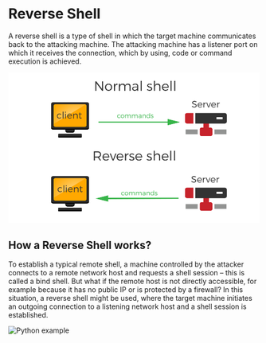 # Reverse Shell
A reverse shell is a type of shell in which the target machine communicates back to the attacking machine. The attacking machine has a listener port on which it receives the connection, which by using, code or command execution is achieved.

![Reverse Shell](reverse.png)

## How a Reverse Shell works?
To establish a typical remote shell, a machine controlled by the attacker connects to a remote network host and requests a shell session – this is called a bind shell. But what if the remote host is not directly accessible, for example because it has no public IP or is protected by a firewall? In this situation, a reverse shell might be used, where the target machine initiates an outgoing connection to a listening network host and a shell session is established.

![Python example](reverseshell.jpg)
